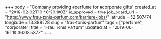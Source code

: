 +++
body = "Company providing #perfume for #corporate gifts"
created_at = "2018-02-02T10:46:30.180Z"
is_approved = true
job_board_url = "https://www.frau-tonis-parfum.com/karriere-jobs/"
latitude = 52.507474
longitude = 13.388228
slug = "frau-tonis-parfum"
tags = ["perfume", "corporate"]
title = "Frau Tonis Parfum"
updated_at = "2019-06-16T10:36:08.537Z"
+++
